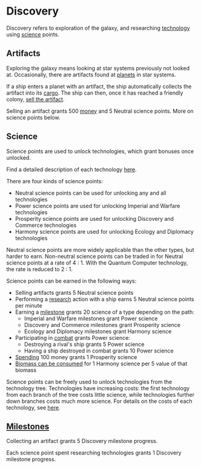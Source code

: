 # Discovery

Discovery refers to exploration of the galaxy, and researching [technology](../rulebook/glossary/technology.md) using [science](../rulebook/glossary/science.md) points. 

## Artifacts

Exploring the galaxy means looking at star systems previously not looked at. Occasionally, there are artifacts found at 
[planets](../rulebook/glossary/planet.md) in star systems. 

If a ship enters a planet with an artifact, the ship automatically collects the artifact into its [cargo](../rulebook/glossary/cargo.md). The ship can then, once it 
has reached a friendly colony, [sell the artifact](../rulebook/actions/sell_artifact.md).

Selling an artifact grants 500 [money](../rulebook/glossary/money.md) and 5 Neutral science points. More on science points below.

## Science

Science points are used to unlock technologies, which grant bonuses once unlocked. 

Find a detailed description of each technology [here](../rulebook/reference/technology_tree.md). 

There are four kinds of science points:
 - Neutral science points can be used for unlocking any and all technologies
 - Power science points are used for unlocking Imperial and Warfare technologies
 - Prosperity science points are used for unlocking Discovery and Commerce technologies
 - Harmony science points are used for unlocking Ecology and Diplomacy technologies

Neutral science points are more widely applicable than the other types, but harder to earn. Non-neutral science points 
can be traded in for Neutral science points at a rate of 4 : 1. With the Quantum Computer technology, the rate is reduced to 2 : 1. 

Science points can be earned in the following ways:
 - Selling artifacts grants 5 Neutral science points
 - Performing a [research](../rulebook/actions/research.md) action with a ship earns 5 Neutral science points per minute
 - Earning a [milestone](../rulebook/glossary/milestone.md) grants 20 science of a type depending on the path:
   - Imperial and Warfare milestones grant Power science
   - Discovery and Commerce milestones grant Prosperity science
   - Ecology and Diplomacy milestones grant Harmony science
 - Participating in [combat](../rulebook/glossary/combat.md) grants Power science:
   - Destroying a rival's ship grants 5 Power science
   - Having a ship destroyed in combat grants 10 Power science
 - [Spending](../rulebook/actions/fund_science.md) 100 money grants 1 Prosperity science
 - [Biomass can be consumed](../rulebook/actions/biology.md) for 1 Harmony science per 5 value of that biomass

Science points can be freely used to unlock technologies from the technology tree. Technologies have increasing costs: 
the first technology from each branch of the tree costs little science, while technologies further down branches costs 
much more science. For details on the costs of each technology, see [here](../rulebook/reference/technology_tree.md).

## [Milestones](../rulebook/glossary/milestone.md)

Collecting an artifact grants 5 Discovery milestone progress.

Each science point spent researching technologies grants 1 Discovery milestone progress. 
